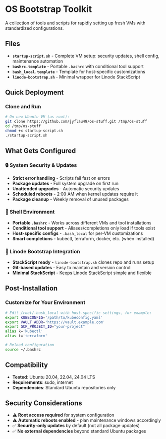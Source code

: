 # OS Bootstrap Toolkit

A collection of tools and scripts for rapidly setting up fresh VMs with standardized configurations.

## Files

- **`startup-script.sh`** - Complete VM setup: security updates, shell config, maintenance automation
- **`bashrc.template`** - Portable `.bashrc` with conditional tool support
- **`bash_local.template`** - Template for host-specific customizations
- **`linode-bootstrap.sh`** - Minimal wrapper for Linode StackScript

## Quick Deployment

### Clone and Run
```bash
# On new Ubuntu VM (as root):
git clone https://github.com/jyflau49/os-stuff.git /tmp/os-stuff
cd /tmp/os-stuff
chmod +x startup-script.sh
./startup-script.sh
```

## What Gets Configured

### 🔒 System Security & Updates
- **Strict error handling** - Scripts fail fast on errors
- **Package updates** - Full system upgrade on first run
- **Unattended upgrades** - Automatic security updates
- **Scheduled reboots** - 2:00 AM when kernel updates require it
- **Package cleanup** - Weekly removal of unused packages

### 🐚 Shell Environment
- **Portable `.bashrc`** - Works across different VMs and tool installations
- **Conditional tool support** - Aliases/completions only load if tools exist
- **Host-specific configs** - `.bash_local` for per-VM customizations
- **Smart completions** - kubectl, terraform, docker, etc. (when installed)

### 🔧 Linode Bootstrap Integration
- **StackScript ready** - `linode-bootstrap.sh` clones repo and runs setup
- **Git-based updates** - Easy to maintain and version control
- **Minimal StackScript** - Keeps Linode StackScript simple and flexible

## Post-Installation

### Customize for Your Environment
```bash
# Edit /root/.bash_local with host-specific settings, for example:
export KUBECONFIG='/path/to/kubeconfig.yaml'
export VAULT_ADDR='https://vault.example.com'
export GCP_PROJECT_ID="your-project"
alias k='kubectl'
alias t='terraform'

# Reload configuration
source ~/.bashrc
```

## Compatibility

- **Tested**: Ubuntu 20.04, 22.04, 24.04 LTS
- **Requirements**: sudo, internet
- **Dependencies**: Standard Ubuntu repositories only

## Security Considerations

- ⚠️ **Root access required** for system configuration
- ⚠️ **Automatic reboots enabled** - plan maintenance windows accordingly
- ✅ **Security-only updates** by default (not all package updates)
- ✅ **No external dependencies** beyond standard Ubuntu packages
